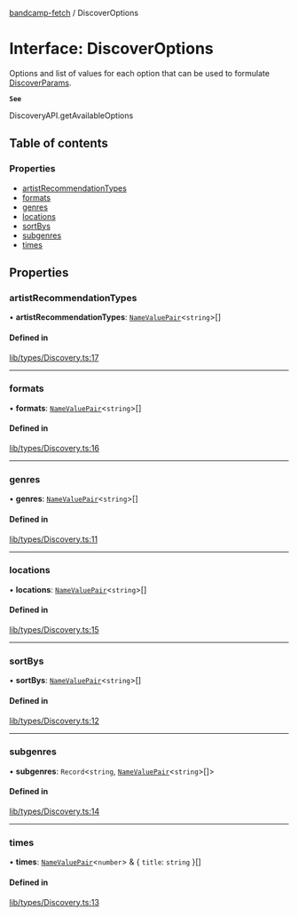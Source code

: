 [bandcamp-fetch](../README.md) / DiscoverOptions

# Interface: DiscoverOptions

Options and list of values for each option that can be used to formulate [DiscoverParams](DiscoverParams.md).

**`See`**

DiscoveryAPI.getAvailableOptions

## Table of contents

### Properties

- [artistRecommendationTypes](DiscoverOptions.md#artistrecommendationtypes)
- [formats](DiscoverOptions.md#formats)
- [genres](DiscoverOptions.md#genres)
- [locations](DiscoverOptions.md#locations)
- [sortBys](DiscoverOptions.md#sortbys)
- [subgenres](DiscoverOptions.md#subgenres)
- [times](DiscoverOptions.md#times)

## Properties

### artistRecommendationTypes

• **artistRecommendationTypes**: [`NameValuePair`](NameValuePair.md)<`string`\>[]

#### Defined in

[lib/types/Discovery.ts:17](https://github.com/patrickkfkan/bandcamp-fetch/blob/7815c68/src/lib/types/Discovery.ts#L17)

___

### formats

• **formats**: [`NameValuePair`](NameValuePair.md)<`string`\>[]

#### Defined in

[lib/types/Discovery.ts:16](https://github.com/patrickkfkan/bandcamp-fetch/blob/7815c68/src/lib/types/Discovery.ts#L16)

___

### genres

• **genres**: [`NameValuePair`](NameValuePair.md)<`string`\>[]

#### Defined in

[lib/types/Discovery.ts:11](https://github.com/patrickkfkan/bandcamp-fetch/blob/7815c68/src/lib/types/Discovery.ts#L11)

___

### locations

• **locations**: [`NameValuePair`](NameValuePair.md)<`string`\>[]

#### Defined in

[lib/types/Discovery.ts:15](https://github.com/patrickkfkan/bandcamp-fetch/blob/7815c68/src/lib/types/Discovery.ts#L15)

___

### sortBys

• **sortBys**: [`NameValuePair`](NameValuePair.md)<`string`\>[]

#### Defined in

[lib/types/Discovery.ts:12](https://github.com/patrickkfkan/bandcamp-fetch/blob/7815c68/src/lib/types/Discovery.ts#L12)

___

### subgenres

• **subgenres**: `Record`<`string`, [`NameValuePair`](NameValuePair.md)<`string`\>[]\>

#### Defined in

[lib/types/Discovery.ts:14](https://github.com/patrickkfkan/bandcamp-fetch/blob/7815c68/src/lib/types/Discovery.ts#L14)

___

### times

• **times**: [`NameValuePair`](NameValuePair.md)<`number`\> & { `title`: `string`  }[]

#### Defined in

[lib/types/Discovery.ts:13](https://github.com/patrickkfkan/bandcamp-fetch/blob/7815c68/src/lib/types/Discovery.ts#L13)

